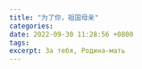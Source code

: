 ```yaml
---
title: "为了你，祖国母亲"
categories: 
date: 2022-09-30 11:28:56 +0800
tags: 
excerpt: За тебя, Родина-мать
---
```








